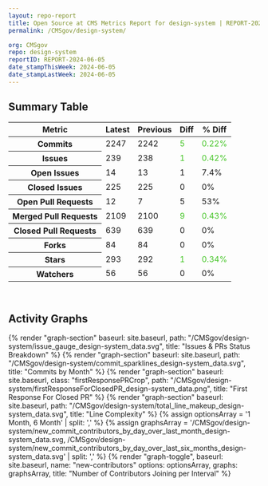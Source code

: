 ```yaml
---
layout: repo-report
title: Open Source at CMS Metrics Report for design-system | REPORT-2024-06-05
permalink: /CMSgov/design-system/

org: CMSgov
repo: design-system
reportID: REPORT-2024-06-05
date_stampThisWeek: 2024-06-05
date_stampLastWeek: 2024-06-05
---
```

<div class="summary-table">
  <table class="usa-table usa-table--borderless">
    <h2> Summary Table </h2>
    <thead>
      <tr>
        <th scope="col">Metric</th>
        <th scope="col">Latest</th>
        <th scope="col">Previous</th>
        <th scope="col">Diff</th>
        <th scope="col">% Diff</th>
      </tr>
    </thead>
    <tbody>
      <tr>
        <th scope="row">Commits</th>
        <td>2247</td>
        <td>2242</td>
        <td style="color: #45c527" >5</td>
        <td style="color: #45c527" >0.22%</td>
      </tr>
      <tr>
        <th scope="row">Issues</th>
        <td>239</td>
        <td>238</td>
        <td style="color: #45c527" >1</td>
        <td style="color: #45c527" >0.42%</td>
      </tr>
      <tr>
        <th scope="row">Open Issues</th>
        <td>14</td>
        <td>13</td>
        <td style="" >1</td>
        <td style="" >7.4%</td>
      </tr>
      <tr>
        <th scope="row">Closed Issues</th>
        <td>225</td>
        <td>225</td>
        <td style="" >0</td>
        <td style="" >0%</td>
      </tr>
      <tr>
        <th scope="row">Open Pull Requests</th>
        <td>12</td>
        <td>7</td>
        <td style="" >5</td>
        <td style="" >53%</td>
      </tr>
      <tr>
        <th scope="row">Merged Pull Requests</th>
        <td>2109</td>
        <td>2100</td>
        <td style="color: #45c527" >9</td>
        <td style="color: #45c527" >0.43%</td>
      </tr>
      <tr>
        <th scope="row">Closed Pull Requests</th>
        <td>639</td>
        <td>639</td>
        <td style="" >0</td>
        <td style="" >0%</td>
      </tr>
      <tr>
        <th scope="row">Forks</th>
        <td>84</td>
        <td>84</td>
        <td style="" >0</td>
        <td style="" >0%</td>
      </tr>
      <tr>
        <th scope="row">Stars</th>
        <td>293</td>
        <td>292</td>
        <td style="color: #45c527" >1</td>
        <td style="color: #45c527" >0.34%</td>
      </tr>
      <tr>
        <th scope="row">Watchers</th>
        <td>56</td>
        <td>56</td>
        <td style="" >0</td>
        <td style="" >0%</td>
      </tr>
    </tbody>
  </table>
</div>
<div class="graph-container">
  <br>
  <h2>Activity Graphs</h2>
  <div class="all-graphs">
    <!--- Issues/PRs Status Breakdown Graph -->
    {% render "graph-section"  baseurl: site.baseurl, path: "/CMSgov/design-system/issue_gauge_design-system_data.svg", title: "Issues & PRs Status Breakdown" %}
    <!--- Contributor Activity Line Graph -->
    {% render "graph-section" baseurl: site.baseurl, path: "/CMSgov/design-system/commit_sparklines_design-system_data.svg", title: "Commits by Month" %}
    <!--- First Response For Closed PR Scatterplot -->
    {% render "graph-section" baseurl: site.baseurl, class: "firstResponsePRCrop", path: "/CMSgov/design-system/firstResponseForClosedPR_design-system_data.png", title: "First Response For Closed PR" %}
    <!--- Line Complexity Graphs -->
    {% render "graph-section" baseurl: site.baseurl, path: "/CMSgov/design-system/total_line_makeup_design-system_data.svg", title: "Line Complexity" %}
    <!--- New Commit Contributors by Day over Last Month and Last 6 Months -->
      {% assign optionsArray = '1 Month, 6 Month' | split: ',' %}
      {% assign graphsArray = '/CMSgov/design-system/new_commit_contributors_by_day_over_last_month_design-system_data.svg, /CMSgov/design-system/new_commit_contributors_by_day_over_last_six_months_design-system_data.svg' | split: ',' %}
      {% render "graph-toggle", baseurl: site.baseurl, name: "new-contributors" options: optionsArray, graphs: graphsArray, title: "Number of Contributors Joining per Interval" %}
</div>